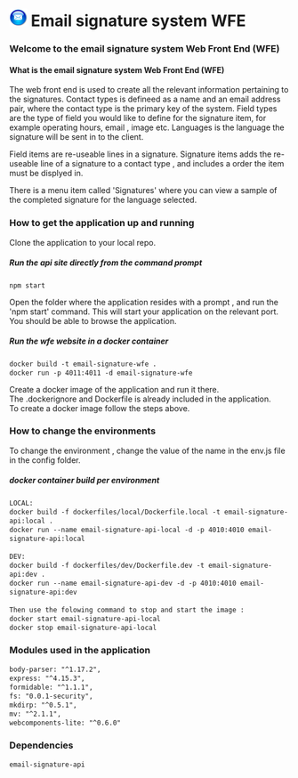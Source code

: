 
#  ![Email signature system](https://github.com/roachmanza/EmailSignature/blob/master/Api_Site/client/content/img/MailIcon32.png "Email signature system") Email signature system WFE

### Welcome to the email signature system Web Front End (WFE)

#### What is the email signature system Web Front End (WFE)

The web front end is used to create all the relevant information pertaining to the signatures.
Contact types is defineed as a name and an email address pair, where the contact type is the primary key of the system.
Field types are the type of field you would like to define for the signature item, for example operating hours, email , image etc.
Languages is the language the signature will be sent in to the client.

Field items are re-useable lines in a signature.
Signature items adds the re-useable line of a signature to a contact type , and includes a order the item must be displyed in.

There is a menu item called 'Signatures' where you can view a sample of the completed signature for the language selected.


### How to get the application up and running
Clone the application to your local repo.<br/>

##### Run the api site directly from the command prompt
    npm start

Open the folder where the application resides with a prompt , and run the 'npm start' command. This will start your application on the relevant port. You should be able to browse the application.<br/>

##### Run the wfe website in a docker container
    docker build -t email-signature-wfe .
    docker run -p 4011:4011 -d email-signature-wfe
    
Create a docker image of the application and run it there.<br/>
The .dockerignore and Dockerfile is already included in the application.<br/>
To create a docker image follow the steps above.
    

### How to change the environments
To change the environment , change the value of the name in the env.js file in the config folder.<br/>

##### docker container build per environment
    LOCAL:
    docker build -f dockerfiles/local/Dockerfile.local -t email-signature-api:local .
    docker run --name email-signature-api-local -d -p 4010:4010 email-signature-api:local

    DEV:
    docker build -f dockerfiles/dev/Dockerfile.dev -t email-signature-api:dev .
    docker run --name email-signature-api-dev -d -p 4010:4010 email-signature-api:dev

    Then use the folowing command to stop and start the image : 
    docker start email-signature-api-local
    docker stop email-signature-api-local

### Modules used in the application
    body-parser: "^1.17.2",
    express: "^4.15.3",
    formidable: "^1.1.1",
    fs: "0.0.1-security",
    mkdirp: "^0.5.1",
    mv: "^2.1.1",
    webcomponents-lite: "^0.6.0"

### Dependencies
    email-signature-api














